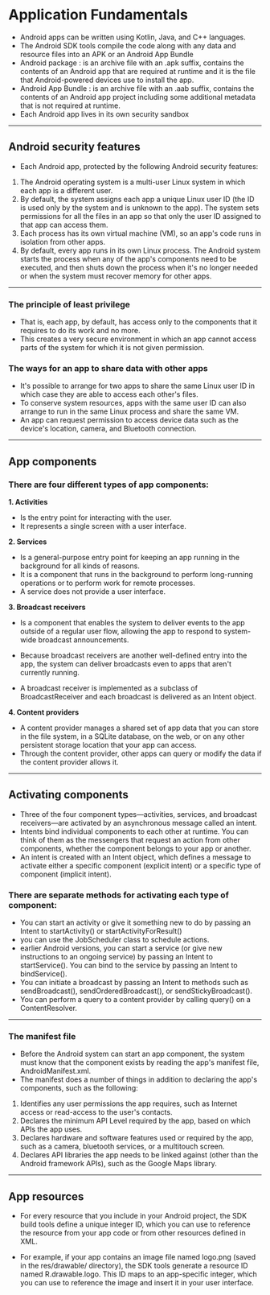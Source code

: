# Application Fundamentals

* Android apps can be written using Kotlin, Java, and C++ languages.
* The Android SDK tools compile the code along with any data and resource files into an APK or an Android App Bundle
* Android package :  is an archive file with an .apk suffix, contains the contents of an Android app that are required at runtime and it is the file that Android-powered devices use to install the app.
* Android App Bundle : is an archive file with an .aab suffix, contains the contents of an Android app project including some additional metadata that is not required at runtime.
* Each Android app lives in its own security sandbox

<hr/>

## Android security features
- Each Android app, protected by the following Android security features:
1. The Android operating system is a multi-user Linux system in which each app is a different user.
2. By default, the system assigns each app a unique Linux user ID (the ID is used only by the system and is unknown to the app). The system sets permissions for all the files in an app so that only the user ID assigned to that app can access them.
3. Each process has its own virtual machine (VM), so an app's code runs in isolation from other apps.
4. By default, every app runs in its own Linux process. The Android system starts the process when any of the app's components need to be executed, and then shuts down the process when it's no longer needed or when the system must recover memory for other apps.

<hr/>

### The principle of least privilege

* That is, each app, by default, has access only to the components that it requires to do its work and no more.
* This creates a very secure environment in which an app cannot access parts of the system for which it is not given permission.

### The ways for an app to share data with other apps

* It's possible to arrange for two apps to share the same Linux user ID in which case they are able to access each other's files.
* To conserve system resources, apps with the same user ID can also arrange to run in the same Linux process and share the same VM.
* An app can request permission to access device data such as the device's location, camera, and Bluetooth connection.

<hr/>

## App components
### There are four different types of app components:

**1. Activities**
- Is the entry point for interacting with the user.
- It represents a single screen with a user interface. 

**2. Services**
- Is a general-purpose entry point for keeping an app running in the background for all kinds of reasons.
- It is a component that runs in the background to perform long-running operations or to perform work for remote processes.
- A service does not provide a user interface.

**3. Broadcast receivers**
- Is a component that enables the system to deliver events to the app outside of a regular user flow, allowing the app to respond to system-wide broadcast announcements.
- Because broadcast receivers are another well-defined entry into the app, the system can deliver broadcasts even to apps that aren't currently running. 

- A broadcast receiver is implemented as a subclass of BroadcastReceiver and each broadcast is delivered as an Intent object.

**4. Content providers**
- A content provider manages a shared set of app data that you can store in the file system, in a SQLite database, on the web, or on any other persistent storage location that your app can access. 
- Through the content provider, other apps can query or modify the data if the content provider allows it.

<hr/>

## Activating components
- Three of the four component types—activities, services, and broadcast receivers—are activated by an asynchronous message called an intent. 
- Intents bind individual components to each other at runtime. You can think of them as the messengers that request an action from other components, whether the component belongs to your app or another.
- An intent is created with an Intent object, which defines a message to activate either a specific component (explicit intent) or a specific type of component (implicit intent).


### There are separate methods for activating each type of component:

* You can start an activity or give it something new to do by passing an Intent to startActivity() or startActivityForResult()
* you can use the JobScheduler class to schedule actions. 
* earlier Android versions, you can start a service (or give new instructions to an ongoing service) by passing an Intent to startService(). You can bind to the service by passing an Intent to bindService().
* You can initiate a broadcast by passing an Intent to methods such as sendBroadcast(), sendOrderedBroadcast(), or sendStickyBroadcast().
* You can perform a query to a content provider by calling query() on a ContentResolver.

<hr/>

### The manifest file

* Before the Android system can start an app component, the system must know that the component exists by reading the app's manifest file, AndroidManifest.xml.
* The manifest does a number of things in addition to declaring the app's components, such as the following:

1. Identifies any user permissions the app requires, such as Internet access or read-access to the user's contacts.
2. Declares the minimum API Level required by the app, based on which APIs the app uses.
3. Declares hardware and software features used or required by the app, such as a camera, bluetooth services, or a multitouch screen.
4. Declares API libraries the app needs to be linked against (other than the Android framework APIs), such as the Google Maps library.

<hr/>

## App resources
- For every resource that you include in your Android project, the SDK build tools define a unique integer ID, which you can use to reference the resource from your app code or from other resources defined in XML.

- For example, if your app contains an image file named logo.png (saved in the res/drawable/ directory), the SDK tools generate a resource ID named R.drawable.logo. This ID maps to an app-specific integer, which you can use to reference the image and insert it in your user interface.